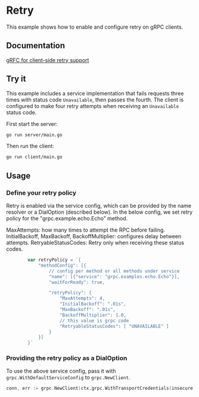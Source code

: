 # Retry

This example shows how to enable and configure retry on gRPC clients.

## Documentation

[gRFC for client-side retry support](https://github.com/grpc/proposal/blob/master/A6-client-retries.md)

## Try it

This example includes a service implementation that fails requests three times with status
code `Unavailable`, then passes the fourth.  The client is configured to make four retry attempts
when receiving an `Unavailable` status code.

First start the server:

```bash
go run server/main.go
```

Then run the client:

```bash
go run client/main.go
```

## Usage

### Define your retry policy

Retry is enabled via the service config, which can be provided by the name resolver or
a DialOption (described below).  In the below config, we set retry policy for the
"grpc.example.echo.Echo" method.

MaxAttempts: how many times to attempt the RPC before failing.
InitialBackoff, MaxBackoff, BackoffMultiplier: configures delay between attempts.
RetryableStatusCodes: Retry only when receiving these status codes.

```go
        var retryPolicy = `{
            "methodConfig": [{
                // config per method or all methods under service
                "name": [{"service": "grpc.examples.echo.Echo"}],
                "waitForReady": true,

                "retryPolicy": {
                    "MaxAttempts": 4,
                    "InitialBackoff": ".01s",
                    "MaxBackoff": ".01s",
                    "BackoffMultiplier": 1.0,
                    // this value is grpc code
                    "RetryableStatusCodes": [ "UNAVAILABLE" ]
                }
            }]
        }`
```

### Providing the retry policy as a DialOption

To use the above service config, pass it with `grpc.WithDefaultServiceConfig` to
`grpc.NewClient`.

```go
conn, err := grpc.NewClient(ctx,grpc.WithTransportCredentials(insecure.NewCredentials()), grpc.WithDefaultServiceConfig(retryPolicy))
```
